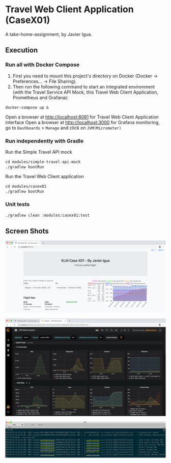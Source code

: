 # Travel Web Client Application (CaseX01)
A take-home-assignment, by Javier Igua.

## Execution

### Run all with Docker Compose
 1) First you need to mount this project's directory on Docker (Docker -> Preferences... -> File Sharing). 
 2) Then run the following command to start an integrated environment (with the Travel Service API Mock, this Travel Web Client Application, Prometheus and Grafana):
```
docker-compose up &
```

Open a browser at [http://localhost:8081](http://localhost:8081) for Travel Web Client Application interface
Open a browser at [http://localhost:3000](http://localhost:3000) for Grafana monitoring, go to `Dashboards` > `Manage` and click on `JVM(Micrometer)`

### Run independently with Gradle
Run the Simple Travel API mock
```
cd modules/simple-travel-api-mock
./gradlew bootRun
```

Run the Travel Web Client application
```
cd modules/casex01
./gradlew bootRun
```

### Unit tests
```
./gradlew clean :modules:casex01:test
```

## Screen Shots

![CaseX01 Web ScreenShot](etc/ScreenShotWebApp.png?raw=true "CaseX01 Web Interface")

![Grafana ScreenShot](etc/ScreenShotGrafana.png?raw=true "Grafana Web Interface")

![Logging ScreenShot](etc/ScreenShotLogging.png?raw=true "Logging ScreenShot")
